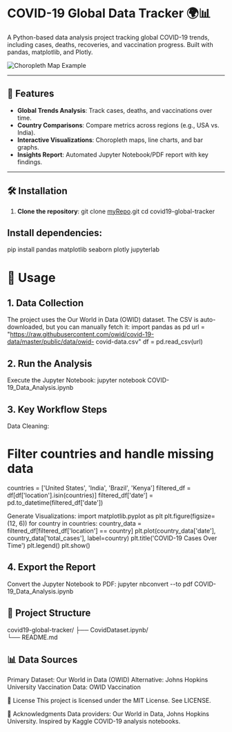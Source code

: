 # COVID-19 Global Data Tracker 🌍📊

A Python-based data analysis project tracking global COVID-19 trends, including cases, deaths, recoveries, and vaccination progress. Built with pandas, matplotlib, and Plotly.

![Choropleth Map Example](images/choropleth.png) <!-- Add your own screenshot -->

---

## 📌 Features
- **Global Trends Analysis**: Track cases, deaths, and vaccinations over time.
- **Country Comparisons**: Compare metrics across regions (e.g., USA vs. India).
- **Interactive Visualizations**: Choropleth maps, line charts, and bar graphs.
- **Insights Report**: Automated Jupyter Notebook/PDF report with key findings.

---

## 🛠️ Installation
1. **Clone the repository**:
   git clone [myRepo](https://github.com/UnfitBeard/Covid-19-global-data/tree/main).git
   cd covid19-global-tracker

## Install dependencies:
  pip install pandas matplotlib seaborn plotly jupyterlab

# 🚀 Usage
## 1. Data Collection
The project uses the Our World in Data (OWID) dataset. The CSV is auto-downloaded, but you can manually fetch it:
  import pandas as pd
  url = "https://raw.githubusercontent.com/owid/covid-19-data/master/public/data/owid-   covid-data.csv"
  df = pd.read_csv(url)
  
## 2. Run the Analysis
Execute the Jupyter Notebook:
  jupyter notebook COVID-19_Data_Analysis.ipynb
## 3. Key Workflow Steps
Data Cleaning:

# Filter countries and handle missing data
  countries = ['United States', 'India', 'Brazil', 'Kenya']
  filtered_df = df[df['location'].isin(countries)]
  filtered_df['date'] = pd.to_datetime(filtered_df['date'])
  
Generate Visualizations:
  import matplotlib.pyplot as plt
  plt.figure(figsize=(12, 6))
  for country in countries:
      country_data = filtered_df[filtered_df['location'] == country]
      plt.plot(country_data['date'], country_data['total_cases'], label=country)
  plt.title('COVID-19 Cases Over Time')
  plt.legend()
  plt.show()
  
## 4. Export the Report
Convert the Jupyter Notebook to PDF:
  jupyter nbconvert --to pdf COVID-19_Data_Analysis.ipynb
  
## 📂 Project Structure
covid19-global-tracker/
├── CovidDataset.ipynb/                                 
└── README.md

## 📊 Data Sources
Primary Dataset: Our World in Data (OWID)
Alternative: Johns Hopkins University
Vaccination Data: OWID Vaccination

📝 License
This project is licensed under the MIT License. See LICENSE.

🙏 Acknowledgments
Data providers: Our World in Data, Johns Hopkins University.
Inspired by Kaggle COVID-19 analysis notebooks.


  



